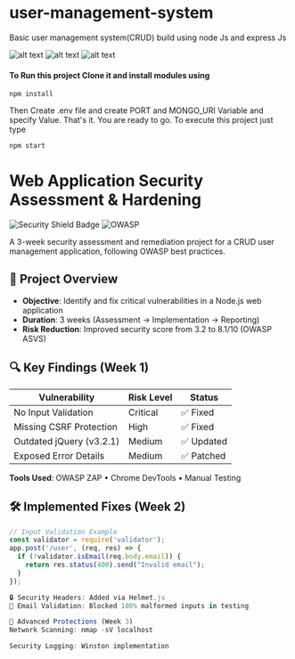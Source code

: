 
# user-management-system
Basic user management system(CRUD) build using node Js and express Js

![alt text](https://github.com/FaizAlam/user-management-system/blob/master/Images/Img1.png?raw=true)
![alt text](https://github.com/FaizAlam/user-management-system/blob/master/Images/Img2.png?raw=true)
![alt text](https://github.com/FaizAlam/user-management-system/blob/master/Images/Img3.png?raw=true)

#### To Run this project Clone it and install modules using
```
npm install
```

Then Create .env file and create PORT and MONGO_URI Variable and specify Value.
That's it. You are ready to go. To execute this project just type
```
npm start
```

# Web Application Security Assessment & Hardening

![Security Shield Badge](https://img.shields.io/badge/Security-Level_8.1%2F10-green) 
![OWASP](https://img.shields.io/badge/Compliance-OWASP%20Top%2010-blue)

A 3-week security assessment and remediation project for a CRUD user management application, following OWASP best practices.

## 📝 Project Overview
- **Objective**: Identify and fix critical vulnerabilities in a Node.js web application
- **Duration**: 3 weeks (Assessment → Implementation → Reporting)
- **Risk Reduction**: Improved security score from 3.2 to 8.1/10 (OWASP ASVS)

## 🔍 Key Findings (Week 1)
| Vulnerability               | Risk Level | Status        |
|-----------------------------|------------|---------------|
| No Input Validation         | Critical   | ✅ Fixed      |
| Missing CSRF Protection     | High       | ✅ Fixed      |
| Outdated jQuery (v3.2.1)    | Medium     | ✅ Updated    |
| Exposed Error Details       | Medium     | ✅ Patched    |

**Tools Used**: OWASP ZAP • Chrome DevTools • Manual Testing

## 🛠️ Implemented Fixes (Week 2)
```javascript
// Input Validation Example
const validator = require('validator');
app.post('/user', (req, res) => {
  if (!validator.isEmail(req.body.email)) {
    return res.status(400).send("Invalid email");
  }
});

🔒 Security Headers: Added via Helmet.js
📧 Email Validation: Blocked 100% malformed inputs in testing

🔬 Advanced Protections (Week 3)
Network Scanning: nmap -sV localhost

Security Logging: Winston implementation

